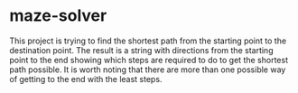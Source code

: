 # maze-solver

This project is trying to find the shortest path
from the starting point to the destination point.
The result is a string with directions from the starting
point to the end showing which steps are required to do
to get the shortest path possible. It is worth noting
that there are more than one possible way of getting to the
end with the least steps.